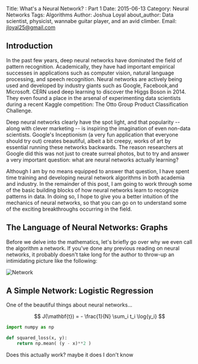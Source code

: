 Title: What's a Neural Network? : Part 1
Date: 2015-06-13
Category: Neural Networks
Tags: Algorithms
Author: Joshua Loyal
about_author: Data scientist, physicist, wannabe guitar player, and an avid climber.
Email: jloyal25@gmail.com

Introduction
------------
In the past few years, deep neural networks have dominated the field of pattern recognition. Academically, they have had important empirical successes in applications such as computer vision, natural language processing, and speech recognition. Neural networks are actively being used and developed by industry giants such as Google, Facebook,and Microsoft. CERN used deep learning to discover the Higgs Boson in 2014. They even found a place in the arsenal of experimenting data scientists during a recent Kaggle competition: The Otto Group Product Classification Challenge.

Deep neural networks clearly have the spot light, and that popularity -- along with clever marketing -- is inspiring the imagination of even non-data scientists. Google's Inceptionism (a very fun application that everyone should try out) creates beautiful, albeit a bit creepy, works of art by essential running these networks backwards. The reason researchers at Google did this was not just to create surreal photos, but to try and answer a very important question: what are neural networks actually learning?

Although I am by no means equipped to answer that question, I have spent time training and developing neural network algorithms in both academia and industry. In the remainder of this post, I am going to work through some of the basic building blocks of how neural networks learn to recognize patterns in data. In doing so, I hope to give you a better intuition of the mechanics of neural networks, so that you can go on to understand some of the exciting breakthroughs occurring in the field.

The Language of Neural Networks: Graphs
---------------------------------------
Before we delve into the mathematics, let's briefly go over why we even call the algorithm a network. If you've done any previous reading on neural networks, it probably doesn't take long for the author to throw-up an intimidating picture like the following:

![Network]({filename}/images/colored_nn.svg.png)

A Simple Network: Logistic Regression
---------------------------------------

One of the beautiful things about neural networks...

$$ J(\mathbf{t}) = - \frac{1}{N} \sum_i t_i \log{y_i}  $$
```python
import numpy as np

def squared_loss(x, y):
    return np.mean( (y - x)**2 )
```

Does this actually work? maybe it does I don't know
